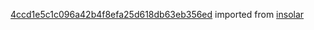[4ccd1e5c1c096a42b4f8efa25d618db63eb356ed](https://github.com/insolar/insolar/commit/4ccd1e5c1c096a42b4f8efa25d618db63eb356ed) imported from [insolar](https://github.com/insolar/insolar)
